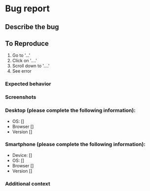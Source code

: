 # Bug report

<!--Create a report to help us improve ''-->

## Describe the bug

<!--A clear and concise description of what the bug is.-->

## To Reproduce

<!--Steps to reproduce the behavior:-->

1. Go to '...'
2. Click on '....'
3. Scroll down to '....'
4. See error

### Expected behavior

<!--A clear and concise description of what you expected to happen.-->

### Screenshots

<!--If applicable, add screenshots to help explain your problem.-->

### Desktop (please complete the following information):

-   OS: [<!--e.g. iOS-->]
-   Browser [<!--e.g. Chrome, Safari-->]
-   Version [<!--e.g. 22-->]

### Smartphone (please complete the following information):

-   Device: [<!--e.g. iPhone 14-->]
-   OS: [<!--e.g. iOS 16.1-->]
-   Browser [<!--e.g. Firefox browser, Safari-->]
-   Version [<!--e.g. 22-->]

### Additional context

<!--Add any other context about the problem here.-->
